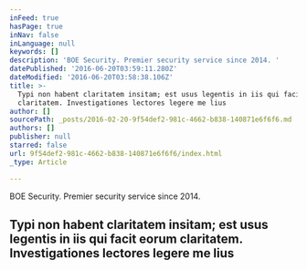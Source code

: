 ```yaml
---
inFeed: true
hasPage: true
inNav: false
inLanguage: null
keywords: []
description: 'BOE Security. Premier security service since 2014. '
datePublished: '2016-06-20T03:59:11.280Z'
dateModified: '2016-06-20T03:58:38.106Z'
title: >-
  Typi non habent claritatem insitam; est usus legentis in iis qui facit eorum
  claritatem. Investigationes lectores legere me lius
author: []
sourcePath: _posts/2016-02-20-9f54def2-981c-4662-b838-140871e6f6f6.md
authors: []
publisher: null
starred: false
url: 9f54def2-981c-4662-b838-140871e6f6f6/index.html
_type: Article

---
```

BOE Security. Premier security service since 2014\. 

## Typi non habent claritatem insitam; est usus legentis in iis qui facit eorum claritatem. Investigationes lectores legere me lius